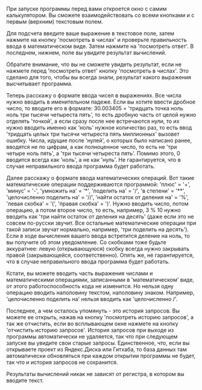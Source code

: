 При запуске программы перед вами откроется окно с самим калькулятором.
Вы сможете взаимодействовать со всеми кнопками и с первым (верхним) текстовым полем.

Для подсчета введите ваше выражение в текстовое поле, затем нажмите на кнопку 'посмотреть в числах' и проверьте
правильность ввода в математическом виде. Затем нажмите на 'посмотреть ответ'. В последнем, нижнем, поле
вы увидите результат вычислений.

Обратите внимание, что вы не сможете увидеть результат, если не нажмете перед 'посмотреть ответ' кнопку
'посмотреть в числах'. Это сделано для того, чтобы вы всегда знали, результат какого выражения высчитывает программа.

Теперь расскажу о формате ввода чисел в выражениях.
Все числа нужно вводить в именительном падеже. Если вы хотите ввести дробное число, то вводите его в формате:
30.003405 = 'тридцать точка ноль ноль три тысячи четыреста пять', то есть дробную часть от целой нужно отделять
'точкой', а если сразу после нее встречаются нули, то их нужно вводить именно как 'ноль' нужное количество раз,
то есть ввод 'тридцать целых три тысячи четыреста пять миллионных' вызовет ошибку. Числа, идущие после 'нулей', о
которых было написано ранее, вводятся не по цифрам, а как полноценное число, то есть не 'три четыре ноль пять', а
'три тысячи четыреста пять'. Помимо этого, 0 вводится всегда как 'ноль', а не как 'нуль'. Не гарантируется,
что в случае неправильного ввода программа будет работать.

Далее расскажу о формате ввода математических операций.
Вот такие математические операции поддерживаются программой:
'плюс' = '+',
'минус' = '-',
'умножить на' = '*',
'поделить на' = '/',
'в степени' = '**',
'целочисленно поделить на' = '//',
'найти остаток от деления на' = '%',
'левая скобка' = '(',
'правая скобка' = ')'.
Нужно вводить число, потом операцию, а потом второе число, то есть, например, 3 % 10 нужно вводить как
'три найти остаток от деления на десять' (даже если это не совсем по-русски звучит. Все остальные математические
операции при такой записи звучат нормально, например, 'три поделить на десять'). Если в ходе вычисления
вашего ввода встретится деление на ноль, то вы получите об этом уведомление. Со скобками тоже будьте
аккуратнее: левую (открывающуюся) скобку всегда нужно закрывать правой (закрывающейся, соответственно).
Опять же, не гарантируется, что в случае неправильного ввода программа будет работать.

Кстати, вы можете вводить часть выражения числами и математическими операциями, записанными в 'математическом' виде,
от этого работоспособность кода не изменится. Но нельзя одну операцию вводить наполовину текстом, наполовину знаком.
Например, 'целочисленно поделить на' нельзя вводить как 'целочисленно /'.

Последнее, а чем осталось упомянуть - это история запросов. Вы можете ее открыть, нажав на кнопку 'посмотреть
историю запросов', а так же отчистить, если во всплывающем окне нажмете на кнопку 'отчистить историю запросов'.
История запросов при выходе из программы автоматически не удаляется, так что при следующем запуске вы увидите свои
старые запросы. Единственное, что, если вы открываете проект из Яндекс.Диска или Гитхаба, то база данных
там автоматически обновляться при каждом открытии программы не будет, так что и история запросов не сохранится.

Результаты вычислений никак не зависят от регистра, в котором вы вводите текст.
